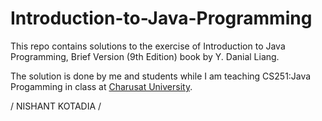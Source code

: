 # Introduction-to-Java-Programming


This repo contains solutions to the exercise of Introduction to Java Programming, Brief Version (9th Edition) book by Y. Danial Liang.

The solution is done by me and students while I am teaching CS251:Java Progamming in class at [Charusat University](http://charusat.ac.in/).

/ NISHANT KOTADIA /
